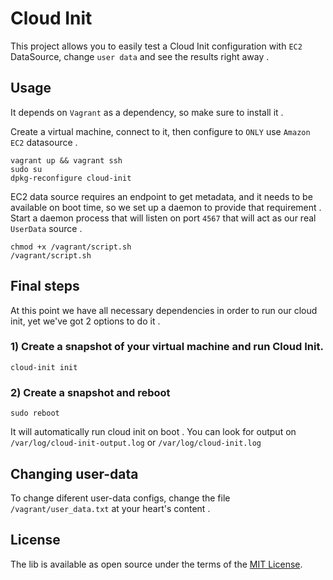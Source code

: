 # Cloud Init
This project allows you to easily test a Cloud Init configuration with `EC2 ` DataSource, change `user data` and see the results right away .

## Usage
It depends on `Vagrant` as a dependency, so make sure to install it .

Create a virtual machine, connect to it, then configure to `ONLY` use `Amazon EC2` datasource .
```
vagrant up && vagrant ssh
sudo su
dpkg-reconfigure cloud-init
``````

EC2 data source requires an endpoint to get metadata, and it needs to be available on boot time, so we set up a daemon to provide that requirement .
Start a daemon process that will listen on port `4567` that will act as our real `UserData` source .
```
chmod +x /vagrant/script.sh
/vagrant/script.sh
```

## Final steps

At this point we have all necessary dependencies in order to run our cloud init, yet we've got 2 options to do it .

### 1) Create a snapshot of your virtual machine and run Cloud Init.

```
cloud-init init
```

### 2) Create a snapshot and reboot
```
sudo reboot
```
It will automatically run cloud init on boot .
You can look for output on `/var/log/cloud-init-output.log` or `/var/log/cloud-init.log`

## Changing user-data
To change diferent user-data configs, change the file `/vagrant/user_data.txt` at your heart's content .

## License

The lib is available as open source under the terms of the [MIT License](http://opensource.org/licenses/MIT).
